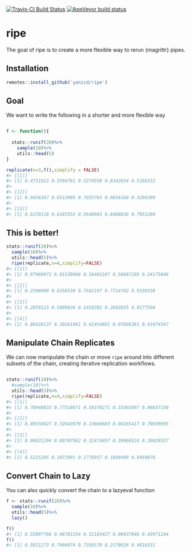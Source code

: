 
<!-- README.md is generated from README.Rmd. Please edit that file -->

<!-- badges: start -->

[![Travis-CI Build
Status](https://travis-ci.org/yonicd/ripe.svg?branch=master)](https://travis-ci.org/yonicd/ripe)
[![AppVeyor build
status](https://ci.appveyor.com/api/projects/status/github/yonicd/ripe?branch=master&svg=true)](https://ci.appveyor.com/project/yonicd/ripe)
<!-- badges: end -->

# ripe

The goal of ripe is to create a more flexible way to rerun {magrittr}
pipes.

## Installation

``` r
remotes::install_github('yonicd/ripe')
```

## Goal

We want to write the following in a shorter and more flexible way

``` r

f <- function(){
  
  stats::runif(20)%>%
    sample(10)%>%
    utils::head(5)
}

replicate(n=3,f(),simplify = FALSE)
#> [[1]]
#> [1] 0.4751923 0.5594761 0.5274550 0.8342834 0.5166532
#> 
#> [[2]]
#> [1] 0.9456367 0.6512085 0.7035763 0.9656168 0.3294399
#> 
#> [[3]]
#> [1] 0.6159118 0.6185555 0.5648903 0.8488836 0.7953280
```

## This is better\!

``` r
stats::runif(20)%>%
  sample(10)%>%
  utils::head(5)%>%
  ripe(replicate,n=4,simplify=FALSE)
#> [[1]]
#> [1] 0.97969972 0.01538066 0.56403107 0.58687205 0.24175846
#> 
#> [[2]]
#> [1] 0.2398980 0.6258530 0.7562197 0.7724702 0.9330338
#> 
#> [[3]]
#> [1] 0.2859123 0.5809636 0.1418302 0.2602835 0.9177566
#> 
#> [[4]]
#> [1] 0.86428137 0.10261961 0.62454881 0.07696361 0.93474347
```

## Manipulate Chain Replicates

We can now manipulate the chain or move `ripe` around into different
subsets of the chain, creating iterative replication workflows.

``` r

stats::runif(20)%>%
  #sample(10)%>%
  utils::head(5)%>%
  ripe(replicate,n=4,simplify=FALSE)
#> [[1]]
#> [1] 0.78948833 0.77518671 0.50378271 0.33301697 0.06837158
#> 
#> [[2]]
#> [1] 0.89556927 0.32643979 0.13666683 0.04165417 0.79039695
#> 
#> [[3]]
#> [1] 0.09631294 0.80707962 0.32474057 0.39960524 0.39029557
#> 
#> [[4]]
#> [1] 0.5215205 0.1071991 0.1778957 0.1699499 0.9459876
```

## Convert Chain to Lazy

You can also quickly convert the chain to a lazyeval function

``` r
f <- stats::runif(20)%>%
  sample(10)%>%
  utils::head(5)%>%
  lazy()

f()
#> [1] 0.55897766 0.98781354 0.52183427 0.06937846 0.43971244
f()
#> [1] 0.5921273 0.7996074 0.7356579 0.2170926 0.4816531
```
